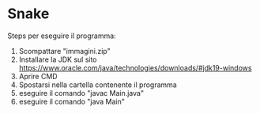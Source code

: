 # Snake
Steps per eseguire il programma:
1. Scompattare "immagini.zip"
2. Installare la JDK sul sito https://www.oracle.com/java/technologies/downloads/#jdk19-windows
3. Aprire CMD
4. Spostarsi nella cartella contenente il programma
5. eseguire il comando "javac Main.java"
6. eseguire il comando "java Main"
